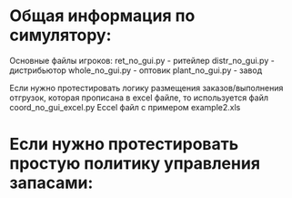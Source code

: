 # Общая информация по симулятору:
Основные файлы игроков:
ret_no_gui.py - ритейлер
distr_no_gui.py - дистрибьютор
whole_no_gui.py - оптовик
plant_no_gui.py - завод

Если нужно протестировать логику размещения заказов/выполнения отгрузок, которая прописана в excel файле, то используется файл 
coord_no_gui_excel.py
Eccel файл с примером
example2.xls

# Если нужно протестировать простую политику управления запасами:
